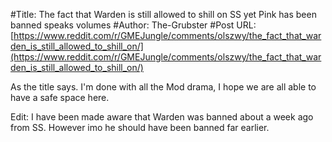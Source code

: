 #Title: The fact that Warden is still allowed to shill on SS yet Pink has been banned speaks volumes
#Author: The-Grubster
#Post URL: [https://www.reddit.com/r/GMEJungle/comments/olszwy/the_fact_that_warden_is_still_allowed_to_shill_on/](https://www.reddit.com/r/GMEJungle/comments/olszwy/the_fact_that_warden_is_still_allowed_to_shill_on/)


As the title says. I'm done with all the Mod drama, I hope we are all able to have a safe space here.

Edit: I have been made aware that Warden was banned about a week ago from SS. However imo he should have been banned far earlier.